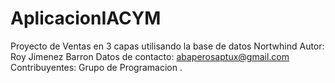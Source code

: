 # AplicacionIACYM
Proyecto de Ventas en 3 capas utilisando la base de datos Nortwhind
Autor: Roy Jimenez Barron
Datos de contacto: abaperosaptux@gmail.com
Contribuyentes: Grupo de Programacion .

